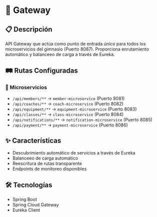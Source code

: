 # 🚪 Gateway

## 📋 Descripción

API Gateway que actúa como punto de entrada único para todos los microservicios del gimnasio (Puerto 8087). Proporciona enrutamiento automático y balanceeo de carga a través de Eureka.

## 🛤️ Rutas Configuradas

### 🔗 Microservicios

- `/api/members/**` → `member-microservice` (Puerto 8081)
- `/api/coaches/**` → `coach-microservice` (Puerto 8082)
- `/api/equipment/**` → `equipment-microservice` (Puerto 8083)
- `/api/classes/**` → `class-microservice` (Puerto 8084)
- `/api/notifications/**` → `notification-microservice` (Puerto 8085)
- `/api/payment/**` → `payment-microservice` (Puerto 8086)

## ✨ Características

- Descubrimiento automático de servicios a través de Eureka
- Balanceeo de carga automático
- Reescritura de rutas transparente
- Endpoints de monitoreo disponibles

## 🛠️ Tecnologías

- Spring Boot
- Spring Cloud Gateway
- Eureka Client
